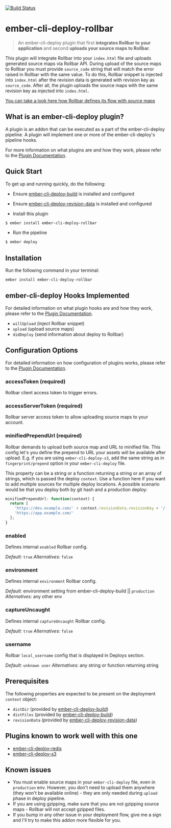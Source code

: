 [![Build Status](https://travis-ci.org/netguru/ember-cli-deploy-rollbar.svg?branch=master)](https://travis-ci.org/netguru/ember-cli-deploy-rollbar)

# ember-cli-deploy-rollbar

> An ember-cli-deploy plugin that first __integrates Rollbar to your application__ and second __uploads your source maps to Rollbar__.

This plugin will integrate Rollbar into your `index.html` file and uploads generated source maps via Rollbar API. During upload of the source maps to Rollbar you must provide `source_code` string that will match the error raised in Rollbar with the same value. To do this, Rollbar snippet is injected into `index.html` after the revision data is generated with revision key as `source_code`. After all, the plugin uploads the source maps with the same revision key as injected into `index.html`.

[You can take a look here how Rollbar defines its flow with source maps][5]

## What is an ember-cli-deploy plugin?

A plugin is an addon that can be executed as a part of the ember-cli-deploy pipeline. A plugin will implement one or more of the ember-cli-deploy's pipeline hooks.

For more information on what plugins are and how they work, please refer to the [Plugin Documentation][1].

## Quick Start
To get up and running quickly, do the following:

- Ensure [ember-cli-deploy-build][2] is installed and configured
- Ensure [ember-cli-deploy-revision-data][4] is installed and configured

- Install this plugin

```bash
$ ember install ember-cli-deploy-rollbar
```

- Run the pipeline

```bash
$ ember deploy
```

## Installation
Run the following command in your terminal:

```bash
ember install ember-cli-deploy-rollbar
```

## ember-cli-deploy Hooks Implemented

For detailed information on what plugin hooks are and how they work, please refer to the [Plugin Documentation][1].

- `willUpload` (inject Rollbar snippet)
- `upload` (upload source maps)
- `didDeploy` (send information about deploy to Rollbar)

## Configuration Options

For detailed information on how configuration of plugins works, please refer to the [Plugin Documentation][1].

### accessToken (required)

Rollbar client access token to trigger errors.

### accessServerToken (required)

Rollbar server access token to allow uploading source maps to your account.

### minifiedPrependUrl (required)

Rollbar demands to upload both source map and URL to minified file. This config let's you define the prepend to URL your assets will be available after upload. E.g. if you are using `ember-cli-deploy-s3`, add the same string as in `fingerprint/prepend` option in your `ember-cli-deploy` file.

This property can be a string or a function returning a string or an array of strings, which is passed the deploy `context`. Use a function here if you want to add multiple sources for multiple deploy locations. A possible scenario would be that you deploy both by git hash and a production deploy:

```javascript
minifiedPrependUrl: function(context) {
  return [
    'https://dev.example.com/' + context.revisionData.revisionKey + '/',
    'https://app.example.com/'
  ];
}
```

### enabled

Defines internal `enabled` Rollbar config.

*Default:* `true`
*Alternatives:* `false`

### environment

Defines internal `environment` Rollbar config.

*Default:* environment setting from ember-cli-deploy-build || `production`
*Alternatives:* any other env

### captureUncaught

Defines internal `captureUncaught` Rollbar config.

*Default:* `true`
*Alternatives:* `false`

### username

Rollbar `local_username` config that is displayed in Deploys section.

*Default:* `unknown user`
*Alternatives:* any string or function returning string

## Prerequisites

The following properties are expected to be present on the deployment `context` object:

- `distDir`      (provided by [ember-cli-deploy-build][2])
- `distFiles`    (provided by [ember-cli-deploy-build][2])
- `revisionData` (provided by [ember-cli-deploy-revision-data][4])

## Plugins known to work well with this one

* [ember-cli-deploy-redis](https://github.com/ember-cli-deploy/ember-cli-deploy-redis)
* [ember-cli-deploy-s3](https://github.com/ember-cli-deploy/ember-cli-deploy-s3)

## Known issues
* You must enable source maps in your `ember-cli-deploy` file, even in `production` env. However, you don't need to upload them anywhere (they won't be available online) - they are only needed during `upload` phase in deploy pipeline.
* If you are using gzipping, make sure that you are not gzipping source maps - Rollbar will not accept gzipped files.
* If you bump in any other issue in your deployment flow, give me a sign and I'll try to make this addon more flexible for you.

[1]: http://ember-cli.github.io/ember-cli-deploy/plugins "Plugin Documentation"
[2]: https://github.com/ember-cli-deploy/ember-cli-deploy-build "ember-cli-deploy-build"
[3]: https://github.com/ember-cli/ember-cli-deploy "ember-cli-deploy"
[4]: https://github.com/ember-cli-deploy/ember-cli-deploy-revision-data "ember-cli-deploy-revision-data"
[5]: https://rollbar.com/docs/source-maps/ "Rollbar Documentation"
